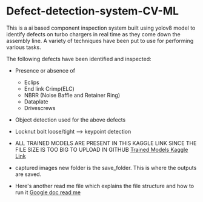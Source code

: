 # Defect-detection-system-CV-ML

This is a ai based component inspection system built using yolov8 model to identify defects on turbo chargers in real time as they come down the assembly line. A variety of techniques have been put to use for performing various tasks. 

The following defects have been identified and inspected:  
- Presence or absence of
   - Eclips
   - End link Crimp(ELC)
   - NBRR (Noise Baffle and Retainer Ring)
   - Dataplate
   - Drivescrews
- Object detection used for the above defects
- Locknut bolt loose/tight --> keypoint detection

- ALL TRAINED MODELS ARE PRESENT IN THIS KAGGLE LINK SINCE THE FILE SIZE IS TOO BIG TO UPLOAD IN GITHUB [Trained Models Kaggle Link](https://www.kaggle.com/models/bhavnab/defect-detection-training-models-and-wts)
- captured images new folder is the save_folder. This is where the outputs are saved.
- Here's another read me file which explains the file structure and how to run it [Google doc read me](https://docs.google.com/document/d/1tCC1y46SGV-2O-KF5sP12R3Th_FADdJ1Jfke5F4nMNA/edit?tab=t.0)
